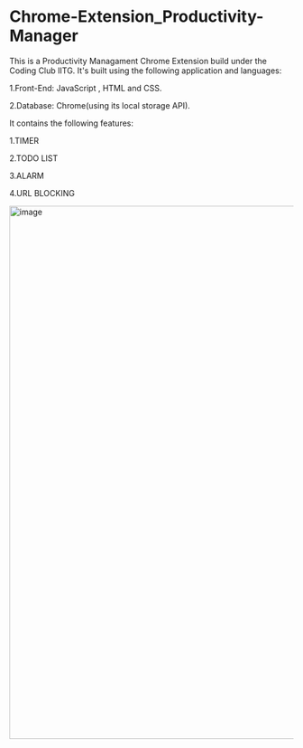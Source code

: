 # Chrome-Extension_Productivity-Manager
This is a Productivity Managament Chrome Extension build under the Coding Club IITG. It's built using the following application and languages:  

1.Front-End: JavaScript , HTML and CSS. 

2.Database: Chrome(using its local storage API).

It contains the following features:

1.TIMER

2.TODO LIST

3.ALARM

4.URL BLOCKING

<img width="943" alt="image" src="https://user-images.githubusercontent.com/83876180/187264139-dad2d358-ec75-4f96-838b-f7eda360f4f6.png">

